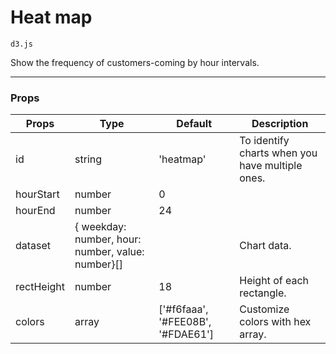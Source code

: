 # Heat map

`d3.js`

Show the frequency of customers-coming by hour intervals.

---

### Props

Props         | Type         | Default      | Description  |
--------------|--------------|--------------|--------------|
id            | string       | 'heatmap'    | To identify charts when you have multiple ones. |
hourStart     | number       | 0            |              |
hourEnd       | number       | 24           |              |
dataset       | { weekday: number, hour: number, value: number}[] | | Chart data. |     
rectHeight    | number       | 18           | Height of each rectangle. |
colors        | array        | ['#f6faaa', '#FEE08B', '#FDAE61'] | Customize colors with hex array. |